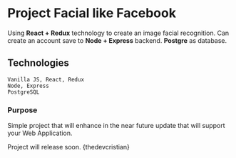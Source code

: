 # Project Facial like Facebook

Using **React + Redux** technology to create an image facial recognition.
Can create an account save to **Node + Express** backend.
**Postgre** as database.

## Technologies 
```
Vanilla JS, React, Redux
Node, Express
PostgreSQL
```

### Purpose
Simple project that will enhance in the near future update that will support your Web Application.

Project will release soon. 
{thedevcristian}
